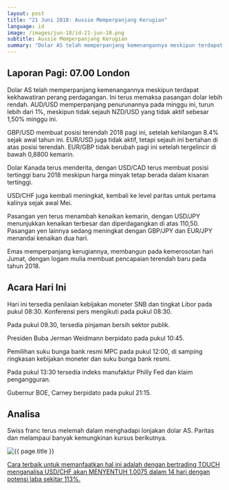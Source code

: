 ```yaml
---
layout: post
title: "21 Juni 2018: Aussie Memperpanjang Kerugian"
language: id
image: /images/jun-18/id-21-jun-18.png
subtitle: Aussie Memperpanjang Kerugian
summary: "Dolar AS telah memperpanjang kemenangannya meskipun terdapat kekhawatiran perang perdagangan. Ini terus memaksa pasangan dolar lebih rendah. AUD/USD memperpanjang penurunannya pada minggu ini, turun lebih dari 1%, meskipun tidak sejauh NZD/USD yang tidak aktif sebesar 1,50% minggu ini"
---
```

## Laporan Pagi: 07.00 London

Dolar AS telah memperpanjang kemenangannya meskipun terdapat kekhawatiran perang perdagangan. Ini terus memaksa pasangan dolar lebih rendah. AUD/USD memperpanjang penurunannya pada minggu ini, turun lebih dari 1%, meskipun tidak sejauh NZD/USD yang tidak aktif sebesar 1,50% minggu ini.

GBP/USD membuat posisi terendah 2018 pagi ini, setelah kehilangan 8.4% sejak awal tahun ini. EUR/USD juga tidak aktif, tetapi sejauh ini bertahan di atas posisi terendah. EUR/GBP tidak berubah pagi ini setelah tergelincir di bawah 0,8800 kemarin.

Dolar Kanada terus menderita, dengan USD/CAD terus membuat posisi tertinggi baru 2018 meskipun harga minyak tetap berada dalam kisaran tertinggi.

USD/CHF juga kembali meningkat, kembali ke level paritas untuk pertama kalinya sejak awal Mei.

Pasangan yen terus menambah kenaikan kemarin, dengan USD/JPY menunjukkan kenaikan terbesar dan diperdagangkan di atas 110,50. Pasangan yen lainnya sedang meningkat dengan GBP/JPY dan EUR/JPY menandai kenaikan dua hari.

Emas memperpanjang kerugiannya, membangun pada kemerosotan hari Jumat, dengan logam mulia membuat pencapaian terendah baru pada tahun 2018.

## Acara Hari Ini

Hari ini tersedia penilaian kebijakan moneter SNB dan tingkat Libor pada pukul 08:30. Konferensi pers mengikuti pada pukul 08:30.

Pada pukul 09.30, tersedia pinjaman bersih sektor publik.

Presiden Buba Jerman Weidmann berpidato pada pukul 10:45.

Pemilihan suku bunga bank resmi MPC pada pukul 12:00, di samping ringkasan kebijakan moneter dan suku bunga bank resmi.

Pada pukul 13:30 tersedia indeks manufaktur Philly Fed dan klaim pengangguran.

Gubernur BOE, Carney berpidato pada pukul 21:15.

## Analisa

Swiss franc terus melemah dalam menghadapi lonjakan dolar AS. Paritas dan melampaui banyak kemungkinan kursus berikutnya.

<img src="{{ site.url }}/images/jun-18/id-21-jun-18.png" alt="{{ page.title }}" title="{{ page.title }}">

<a href="%LINK%%currency=USD&market=forex&underlying=frxUSDCHF&formname=touchnotouch&duration_amount=14&duration_units=d&amount=10&amount_type=stake&expiry_type=duration&barrier=1.0075" target="_blank">Cara terbaik untuk memanfaatkan hal ini adalah dengan bertrading TOUCH menganalisa USD/CHF akan MENYENTUH 1.0075 dalam 14 hari dengan potensi laba sekitar 113%.</a>
